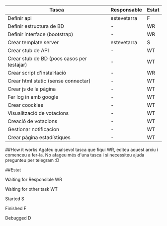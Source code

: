  Tasca | Responsable | Estat  
 ---| --- | ---
 Definir api | estevetarra | F 
 Definir estructura de BD | - | WR 
 Definir interface (bootstrap) | - | WR 
 Crear template server | estevetarra | S 
 Crear stub de API | - | WT 
 Crear stub de BD (pocs casos per testajar) | - | WT 
 Crear script d'instal·lació | - | WR 
 Crear html static (sense connectar) | - | WT 
 Crear js de la pàgina | - | WT 
 Fer log in amb google | - | WT 
 Crear coockies | - | WT 
 Visualització de votacions | - | WT 
 Creació de votacions | - | WT 
 Gestionar notificacion | - | WT 
 Crear pàgina estadístiques | - | WT 


##How it works
Agafeu qualsevol tasca que fiqui WR, editeu aquest arxiu i comenceu a fer-la. No afageu més d'una tasca i si necessiteu ajuda pregunteu per telegram :D

##Estat

Waiting for Responsible WR

Waiting for other task WT

Started S

Finished  F

Debugged  D
